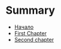 # Summary

* [Начало](README.md)
* [First Chapter](chapter1.md)
* [Second chapter](second-chapter.md)

